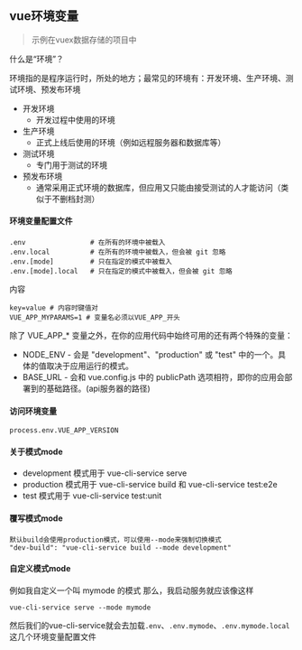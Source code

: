 ## vue环境变量
> 示例在vuex数据存储的项目中

什么是“环境”？

环境指的是程序运行时，所处的地方；最常见的环境有：开发环境、生产环境、测试环境、预发布环境
- 开发环境
  - 开发过程中使用的环境
- 生产环境
  - 正式上线后使用的环境（例如远程服务器和数据库等）
- 测试环境
  - 专门用于测试的环境
- 预发布环境
  - 通常采用正式环境的数据库，但应用又只能由接受测试的人才能访问（类似于不删档封测）

#### 环境变量配置文件
```
.env                # 在所有的环境中被载入
.env.local          # 在所有的环境中被载入，但会被 git 忽略
.env.[mode]         # 只在指定的模式中被载入
.env.[mode].local   # 只在指定的模式中被载入，但会被 git 忽略
```
内容
```
key=value # 内容时键值对
VUE_APP_MYPARAMS=1 # 变量名必须以VUE_APP_开头
```

除了 VUE_APP_* 变量之外，在你的应用代码中始终可用的还有两个特殊的变量：

- NODE_ENV - 会是 "development"、"production" 或 "test" 中的一个。具体的值取决于应用运行的模式。
- BASE_URL - 会和 vue.config.js 中的 publicPath 选项相符，即你的应用会部署到的基础路径。(api服务器的路径)

#### 访问环境变量
```
process.env.VUE_APP_VERSION
```

#### 关于模式mode
- development 模式用于 vue-cli-service serve
- production 模式用于 vue-cli-service  build 和 vue-cli-service test:e2e
- test 模式用于 vue-cli-service test:unit

#### 覆写模式mode
```
默认build会使用production模式，可以使用--mode来强制切换模式
"dev-build": "vue-cli-service build --mode development"
```

#### 自定义模式mode
例如我自定义一个叫 mymode 的模式
那么，我启动服务就应该像这样
```
vue-cli-service serve --mode mymode
```
然后我们的vue-cli-service就会去加载```.env```、```.env.mymode```、```.env.mymode.local```这几个环境变量配置文件
